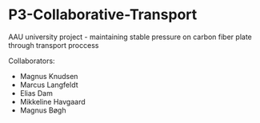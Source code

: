 # P3-Collaborative-Transport

AAU university project - maintaining stable pressure on carbon fiber plate through transport proccess

Collaborators:

* Magnus Knudsen
* Marcus Langfeldt
* Elias Dam
* Mikkeline Havgaard
* Magnus Bøgh

